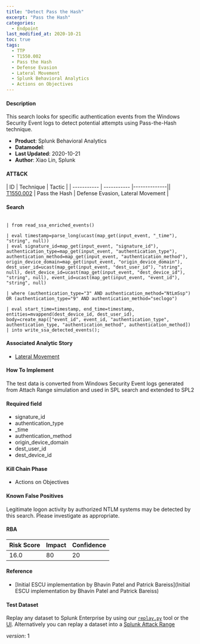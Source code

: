 ```yaml
---
title: "Detect Pass the Hash"
excerpt: "Pass the Hash"
categories:
  - Endpoint
last_modified_at: 2020-10-21
toc: true
tags:
  - TTP
  - T1550.002
  - Pass the Hash
  - Defense Evasion
  - Lateral Movement
  - Splunk Behavioral Analytics
  - Actions on Objectives
---
```


#### Description

This search looks for specific authentication events from the Windows Security Event logs to detect potential attempts using Pass-the-Hash technique.

- **Product**: Splunk Behavioral Analytics
- **Datamodel**:
- **Last Updated**: 2020-10-21
- **Author**: Xiao Lin, Splunk


#### ATT&CK

| ID          | Technique   | Tactic       |
| ----------- | ----------- |--------------|| [T1550.002](https://attack.mitre.org/techniques/T1550/002/) | Pass the Hash | Defense Evasion, Lateral Movement |


#### Search

```
 
| from read_ssa_enriched_events()

| eval timestamp=parse_long(ucast(map_get(input_event, "_time"), "string", null)) 
| eval signature_id=map_get(input_event, "signature_id"), authentication_type=map_get(input_event, "authentication_type"), authentication_method=map_get(input_event, "authentication_method"), origin_device_domain=map_get(input_event, "origin_device_domain"), dest_user_id=ucast(map_get(input_event, "dest_user_id"), "string", null), dest_device_id=ucast(map_get(input_event, "dest_device_id"), "string", null), event_id=ucast(map_get(input_event, "event_id"), "string", null)

| where (authentication_type="3" AND authentication_method="NtLmSsp") OR (authentication_type="9" AND authentication_method="seclogo")

| eval start_time=timestamp, end_time=timestamp, entities=mvappend(dest_device_id, dest_user_id), body=create_map(["event_id", event_id, "authentication_type", authentication_type, "authentication_method", authentication_method]) 
| into write_ssa_detected_events();
```

#### Associated Analytic Story
* [Lateral Movement](_stories/lateral_movement)


#### How To Implement
The test data is converted from Windows Security Event logs generated from Attach Range simulation and used in SPL search and extended to SPL2

#### Required field
* signature_id
* authentication_type
* _time
* authentication_method
* origin_device_domain
* dest_user_id
* dest_device_id


#### Kill Chain Phase
* Actions on Objectives


#### Known False Positives
Legitimate logon activity by authorized NTLM systems may be detected by this search. Please investigate as appropriate.



#### RBA

| Risk Score  | Impact      | Confidence   |
| ----------- | ----------- |--------------|
| 16.0 | 80 | 20 |



#### Reference

* [Initial ESCU implementation by Bhavin Patel and Patrick Bareiss](Initial ESCU implementation by Bhavin Patel and Patrick Bareiss)



#### Test Dataset
Replay any dataset to Splunk Enterprise by using our [`replay.py`](https://github.com/splunk/attack_data#using-replaypy) tool or the [UI](https://github.com/splunk/attack_data#using-ui).
Alternatively you can replay a dataset into a [Splunk Attack Range](https://github.com/splunk/attack_range#replay-dumps-into-attack-range-splunk-server)



_version_: 1